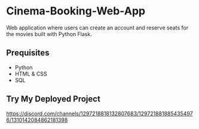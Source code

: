 # Cinema-Booking-Web-App
Web application where users can create an account and reserve seats for the movies built with Python Flask.  



## Prequisites
- Python
- HTML & CSS
- SQL
## Try My Deployed Project 
<a href = "https://discord.com/channels/1297218818132807683/1297218818854354976/1310142084862181398">https://discord.com/channels/1297218818132807683/1297218818854354976/1310142084862181398</a>
